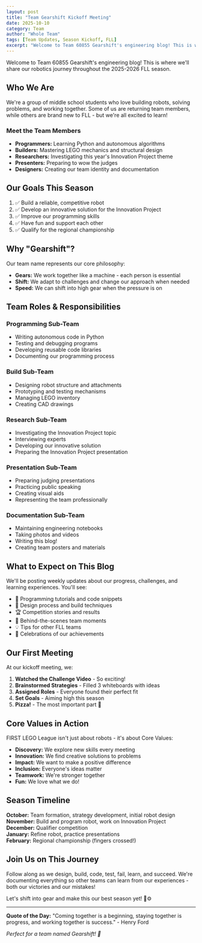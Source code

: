```yaml
---
layout: post
title: "Team Gearshift Kickoff Meeting"
date: 2025-10-10
category: Team
author: "Whole Team"
tags: [Team Updates, Season Kickoff, FLL]
excerpt: "Welcome to Team 60855 Gearshift's engineering blog! This is where we'll share our robotics journey throughout the 2025-2026 FLL season."
---
```


Welcome to Team 60855 Gearshift's engineering blog! This is where we'll share our robotics journey throughout the 2025-2026 FLL season.

## Who We Are

We're a group of middle school students who love building robots, solving problems, and working together. Some of us are returning team members, while others are brand new to FLL - but we're all excited to learn!

### Meet the Team Members

- **Programmers:** Learning Python and autonomous algorithms
- **Builders:** Mastering LEGO mechanics and structural design
- **Researchers:** Investigating this year's Innovation Project theme
- **Presenters:** Preparing to wow the judges
- **Designers:** Creating our team identity and documentation

## Our Goals This Season

1. ✅ Build a reliable, competitive robot
2. ✅ Develop an innovative solution for the Innovation Project
3. ✅ Improve our programming skills
4. ✅ Have fun and support each other
5. ✅ Qualify for the regional championship

## Why "Gearshift"?

Our team name represents our core philosophy:

- **Gears:** We work together like a machine - each person is essential
- **Shift:** We adapt to challenges and change our approach when needed
- **Speed:** We can shift into high gear when the pressure is on

## Team Roles & Responsibilities

### Programming Sub-Team
- Writing autonomous code in Python
- Testing and debugging programs
- Developing reusable code libraries
- Documenting our programming process

### Build Sub-Team
- Designing robot structure and attachments
- Prototyping and testing mechanisms
- Managing LEGO inventory
- Creating CAD drawings

### Research Sub-Team
- Investigating the Innovation Project topic
- Interviewing experts
- Developing our innovative solution
- Preparing the Innovation Project presentation

### Presentation Sub-Team
- Preparing judging presentations
- Practicing public speaking
- Creating visual aids
- Representing the team professionally

### Documentation Sub-Team
- Maintaining engineering notebooks
- Taking photos and videos
- Writing this blog!
- Creating team posters and materials

## What to Expect on This Blog

We'll be posting weekly updates about our progress, challenges, and learning experiences. You'll see:

- 🐍 Programming tutorials and code snippets
- 🔧 Design process and build techniques
- 🏆 Competition stories and results
- 🎥 Behind-the-scenes team moments
- 💡 Tips for other FLL teams
- 🎉 Celebrations of our achievements

## Our First Meeting

At our kickoff meeting, we:

1. **Watched the Challenge Video** - So exciting!
2. **Brainstormed Strategies** - Filled 3 whiteboards with ideas
3. **Assigned Roles** - Everyone found their perfect fit
4. **Set Goals** - Aiming high this season
5. **Pizza!** - The most important part 🍕

## Core Values in Action

FIRST LEGO League isn't just about robots - it's about Core Values:

- **Discovery:** We explore new skills every meeting
- **Innovation:** We find creative solutions to problems
- **Impact:** We want to make a positive difference
- **Inclusion:** Everyone's ideas matter
- **Teamwork:** We're stronger together
- **Fun:** We love what we do!

## Season Timeline

**October:** Team formation, strategy development, initial robot design  
**November:** Build and program robot, work on Innovation Project  
**December:** Qualifier competition  
**January:** Refine robot, practice presentations  
**February:** Regional championship (fingers crossed!)

## Join Us on This Journey

Follow along as we design, build, code, test, fail, learn, and succeed. We're documenting everything so other teams can learn from our experiences - both our victories and our mistakes!

Let's shift into gear and make this our best season yet! 🤖⚙️

---

**Quote of the Day:** "Coming together is a beginning, staying together is progress, and working together is success." - Henry Ford

*Perfect for a team named Gearshift! 🚗*

